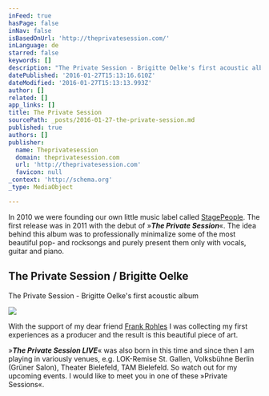 ```yaml
---
inFeed: true
hasPage: false
inNav: false
isBasedOnUrl: 'http://theprivatesession.com/'
inLanguage: de
starred: false
keywords: []
description: "The Private Session - Brigitte Oelke's first acoustic album"
datePublished: '2016-01-27T15:13:16.610Z'
dateModified: '2016-01-27T15:13:13.993Z'
author: []
related: []
app_links: []
title: The Private Session
sourcePath: _posts/2016-01-27-the-private-session.md
published: true
authors: []
publisher:
  name: Theprivatesession
  domain: theprivatesession.com
  url: 'http://theprivatesession.com'
  favicon: null
_context: 'http://schema.org'
_type: MediaObject

---
```

In 2010 we were founding our own little music label called [StagePeople][0]. The first release was in 2011 with the debut of »_**The Private Session**_«. The idea behind this album was to professionally minimalize some of the most beautiful pop- and rocksongs and purely present them only with vocals, guitar and piano. 

<article style=""><h1>The Private Session / Brigitte Oelke</h1><p>The Private Session - Brigitte Oelke's first acoustic album</p><img src="http://theprivatesession.com/files/stacks_image_924.jpg" /></article>

With the support of my dear friend [Frank Rohles][1] I was collecting my first experiences as a producer and the result is this beautiful piece of art.

»**_The Private Session LIVE_**« was also born in this time and since then I am playing in variously venues, e.g. LOK-Remise St. Gallen, Volksbühne Berlin (Grüner Salon), Theater Bielefeld, TAM Bielefeld. So watch out for my upcoming events. I would like to meet you in one of these »Private Sessions«.

[0]: http://www.stagepeople.com/
[1]: http://www.frankrohles.de/